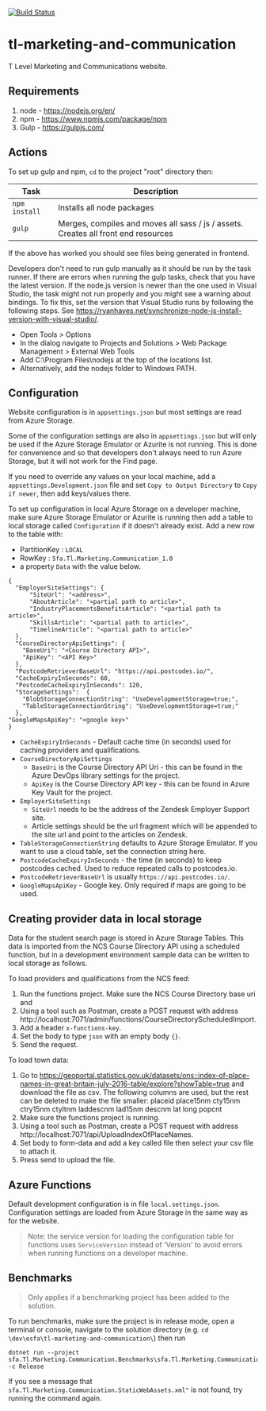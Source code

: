 [![Build Status](https://dev.azure.com/dfe-ssp/S126-Tlevelservice/_apis/build/status/S126-TL/Marketing%20%26%20Communication/tl-marketing-and-communication?repoName=SkillsFundingAgency%2Ftl-marketing-and-communication&branchName=master)](https://dev.azure.com/dfe-ssp/S126-Tlevelservice/_build/latest?definitionId=281&repoName=SkillsFundingAgency%2Ftl-marketing-and-communication&branchName=master)

# tl-marketing-and-communication

T Level Marketing and Communications website.


## Requirements 

1. node - https://nodejs.org/en/
2. npm - https://www.npmjs.com/package/npm
3. Gulp - https://gulpjs.com/


## Actions

To set up gulp and npm, `cd` to the project "root" directory then:

|Task|Description|
|----|-----------|
| `npm install` | Installs all node packages |
| `gulp` | Merges, compiles and moves all sass / js / assets. Creates all front end resources |

If the above has worked you should see files being generated in frontend.

Developers don't need to run gulp manually as it should be run by the task runner. If there are errors when running the gulp tasks, check that you have the latest version.
If the node.js version is newer than the one used in Visual Studio, the task might not run properly and you might see a warning about bindings.
To fix this, set the version that Visual Studio runs by following the following steps. See https://ryanhayes.net/synchronize-node-js-install-version-with-visual-studio/.
* Open Tools > Options
* In the dialog navigate to Projects and Solutions > Web Package Management > External Web Tools 
* Add C:\Program Files\nodejs at the top of the locations list.
* Alternatively, add the nodejs folder to Windows PATH.


## Configuration

Website configuration is in `appsettings.json` but most settings are read from Azure Storage.

Some of the configuration settings are also in `appsettings.json` but will only be used if the Azure Storage Emulator or Azurite is not running. This is done for convenience and so that developers don't always need to run Azure Storage, but it will not work for the Find page.

If you need to override any values on your local machine, add a `appsettings.Development.json` file and set `Copy to Output Directory` to `Copy if newer`, then add keys/values there.

To set up configuration in local Azure Storage on a developer machine, make sure Azure Storage Emulator or Azurite is running then add a table to local storage called `Configuration` if it doesn't already exist.
Add a new row to the table with:

- PartitionKey : `LOCAL`
- RowKey : `Sfa.Tl.Marketing.Communication_1.0`
- a property `Data` with the value below.

```
{
  "EmployerSiteSettings": {
      "SiteUrl": "<address>",
      "AboutArticle": "<partial path to article>",
      "IndustryPlacementsBenefitsArticle": "<partial path to article>",
      "SkillsArticle": "<partial path to article>",
      "TimelineArticle": "<partial path to article>"
  },
  "CourseDirectoryApiSettings": {
    "BaseUri": "<Course Directory API>",
    "ApiKey": "<API Key>"
  },
  "PostcodeRetrieverBaseUrl": "https://api.postcodes.io/",
  "CacheExpiryInSeconds": 60,
  "PostcodeCacheExpiryInSeconds": 120,
  "StorageSettings":  {
    "BlobStorageConnectionString": "UseDevelopmentStorage=true;",
    "TableStorageConnectionString": "UseDevelopmentStorage=true;"
  },
"GoogleMapsApiKey": "<google key>"
}
```

- `CacheExpiryInSeconds` - Default cache time (in seconds) used for caching providers and qualifications.
- `CourseDirectoryApiSettings` 
  - `BaseUri` is the Course Directory API Uri - this can be found in the Azure DevOps library settings for the project.
  - `ApiKey` is the Course Directory API key - this can be found in Azure Key Vault for the project.
- `EmployerSiteSettings` 
  - `SiteUrl` needs to be the address of the Zendesk Employer Support site.
  - Article settings should be the url fragment which will be appended to the site url and point to the articles on Zendesk. 
- `TableStorageConnectionString` defaults to Azure Storage Emulator. If you want to use a cloud table, set the connection string here.
- `PostcodeCacheExpiryInSeconds` - the time (in seconds) to keep postcodes cached. Used to reduce repeated calls to postcodes.io.
- `PostcodeRetrieverBaseUrl` is usually `https://api.postcodes.io/`.
- `GoogleMapsApiKey` - Google key. Only required if maps are going to be used.


## Creating provider data in local storage

Data for the student search page is stored in Azure Storage Tables. 
This data is imported from the NCS Course Directory API using a scheduled function, but in a development environment sample data can be written to local storage as follows.

To load providers and qualifications from the NCS feed:

1. Run the functions project. Make sure the NCS Course Directory base uri and 
2. Using a tool such as Postman, create a POST request with address http://localhost:7071/admin/functions/CourseDirectoryScheduledImport.
3. Add a header `x-functions-key`.
4. Set the body to type `json` with an empty body `{}`.
5. Send the request.

To load town data:

1. Go to https://geoportal.statistics.gov.uk/datasets/ons::index-of-place-names-in-great-britain-july-2016-table/explore?showTable=true and download the file as csv. 
    The following columns are used, but the rest can be deleted to make the file smaller:
           placeid
           place15nm
           cty15nm
           ctry15nm
           ctyltnm
           laddescnm
           lad15nm
           descnm
           lat
           long
           popcnt
2. Make sure the functions project is running.
3. Using a tool such as Postman, create a POST request with address http://localhost:7071/api/UploadIndexOfPlaceNames.
4. Set body to form-data and add a key called file then select your csv file to attach it.
5. Press send to upload the file.


## Azure Functions

Default development configuration is in file `local.settings.json`. Configuration settings are loaded from Azure Storage in the same way as for the website.

> Note: the service version for loading the configuration table for functions uses `ServiceVersion` instead of 'Version' to avoid errors when running functions on a developer machine.


## Benchmarks

> Only applies if a benchmarking project has been added to the solution.

To run benchmarks, make sure the project is in release mode, open a terminal or console, 
navigate to the solution directory (e.g. `cd \dev\esfa\tl-marketing-and-communication\`) 
then run
```
dotnet run --project sfa.Tl.Marketing.Communication.Benchmarks\sfa.Tl.Marketing.Communication.Benchmarks.csproj -c Release
```

If you see a message that `sfa.Tl.Marketing.Communication.StaticWebAssets.xml"` is not found, try running the command again.


